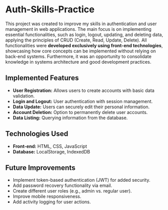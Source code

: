 # Auth-Skills-Practice
This project was created to improve my skills in authentication and user management in web applications. The main focus is on implementing essential functionalities, such as login, logout, updating, and deleting data, applying the principles of CRUD (Create, Read, Update, Delete). All functionalities were **developed exclusively using front-end technologies**, showcasing how core concepts can be implemented without relying on back-end systems. Furthermore, it was an opportunity to consolidate knowledge in systems architecture and good development practices.


## Implemented Features
- **User Registration:** Allows users to create accounts with basic data validation.
- **Login and Logout:** User authentication with session management.
- **Data Update:** Users can securely edit their personal information.
- **Account Deletion:** Option to permanently delete user accounts.
- **Data Listing:** Querying information from the database.


## Technologies Used
- **Front-end:** HTML, CSS, JavaScript
- **Database:** LocalStorage, IndexedDB


## Future Improvements
- Implement token-based authentication (JWT) for added security.
- Add password recovery functionality via email.
- Create different user roles (e.g., admin vs. regular user).
- Improve mobile responsiveness.
- Add activity logging for user actions.
